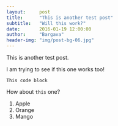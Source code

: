 ```yaml
---
layout:     post
title:      "This is another test post"
subtitle:   "Will this work?"
date:       2016-01-19 12:00:00
author:     "Bargava"
header-img: "img/post-bg-06.jpg"
---
```


This is another test post. 

I am trying to see if this one works too! 

    This code block

How about `this` one?

1. Apple
2. Orange
3. Mango

